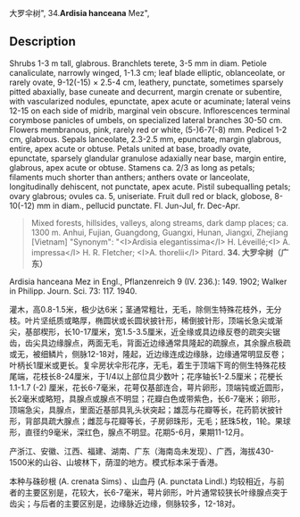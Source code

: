 大罗伞树",
34.**Ardisia hanceana** Mez",

## Description
Shrubs 1-3 m tall, glabrous. Branchlets terete, 3-5 mm in diam. Petiole canaliculate, narrowly winged, 1-1.3 cm; leaf blade elliptic, oblanceolate, or rarely ovate, 9-12(-15) × 2.5-4 cm, leathery, punctate, sometimes sparsely pitted abaxially, base cuneate and decurrent, margin crenate or subentire, with vascularized nodules, epunctate, apex acute or acuminate; lateral veins 12-15 on each side of midrib, marginal vein obscure. Inflorescences terminal corymbose panicles of umbels, on specialized lateral branches 30-50 cm. Flowers membranous, pink, rarely red or white, (5-)6-7(-8) mm. Pedicel 1-2 cm, glabrous. Sepals lanceolate, 2.3-2.5 mm, epunctate, margin glabrous, entire, apex acute or obtuse. Petals united at base, broadly ovate, epunctate, sparsely glandular granulose adaxially near base, margin entire, glabrous, apex acute or obtuse. Stamens ca. 2/3 as long as petals; filaments much shorter than anthers; anthers ovate or lanceolate, longitudinally dehiscent, not punctate, apex acute. Pistil subequalling petals; ovary glabrous; ovules ca. 5, uniseriate. Fruit dull red or black, globose, 8-10(-12) mm in diam., pellucid punctate. Fl. Jun-Jul, fr. Dec-Apr.

> Mixed forests, hillsides, valleys, along streams, dark damp places; ca. 1300 m. Anhui, Fujian, Guangdong, Guangxi, Hunan, Jiangxi, Zhejiang [Vietnam]
  "Synonym": "&lt;I&gt;Ardisia elegantissima&lt;/I&gt; H. Léveillé;&lt;I&gt; A. impressa&lt;/I&gt; H. R. Fletcher; &lt;I&gt;A. thorelii&lt;/I&gt; Pitard.
**34. 大罗伞树（广东）**

Ardisia hanceana Mez in Engl., Pflanzenreich 9 (IV. 236.): 149. 1902; Walker in Philipp. Journ. Sci. 73: 117. 1940.

灌木，高0.8-1.5米，极少达6米；茎通常粗壮，无毛，除侧生特殊花枝外，无分枝。叶片坚纸质或略厚，椭圆状或长圆状披针形，稀倒披针形，顶端长急尖或渐尖，基部楔形，长10-17厘米，宽1.5-3.5厘米，近全缘或具边缘反卷的疏突尖锯齿，齿尖具边缘腺点，两面无毛，背面近边缘通常具隆起的疏腺点，其余腺点极疏或无，被细鳞片，侧脉12-18对，隆起，近边缘连成边缘脉，边缘通常明显反卷；叶柄长1厘米或更长。复伞房状伞形花序，无毛，着生于顶端下弯的侧生特殊花枝尾端，花枝长8-24厘米，于1/4以上部位具少数叶；花序轴长1-2.5厘米；花梗长1.1-1.7 (-2) 厘米，花长6-7毫米，花萼仅基部连合，萼片卵形，顶端钝或近圆形，长2毫米或略短，具腺点或腺点不明显；花瓣白色或带紫色，长6-7毫米；卵形，顶端急尖，具腺点，里面近基部具乳头状突起；雄蕊与花瓣等长，花药箭状披针形，背部具疏大腺点；雌蕊与花瓣等长，子房卵珠形，无毛；胚珠5枚，1轮。果球形，直径约9毫米，深红色，腺点不明显。花期5-6月，果期11-12月。

产浙江、安徽、江西、福建、湖南、广东（海南岛未发现）、广西，海拔430-1500米的山谷、山坡林下，荫湿的地方。模式标本采于香港。

本种与硃砂根 (A. crenata Sims) 、山血丹 (A. punctata Lindl.) 均较相近，与前者的主要区别是，花较大，长6-7毫米，萼片卵形，叶片通常较狭长叶缘腺点突于齿尖；与后者的主要区别是，边缘脉近边缘，侧脉较多，12-18对。
